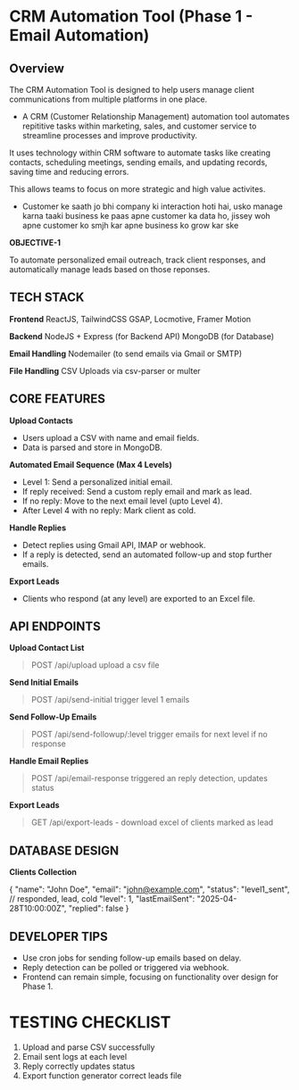 # CRM Automation Tool (Phase 1 - Email Automation)


## Overview

The CRM Automation Tool is designed to help users manage client communications from multiple platforms in one place.



* A CRM (Customer Relationship Management) automation tool automates repititive tasks within marketing, sales, and customer service to streamline processes and improve productivity.

It uses technology within CRM software to automate tasks like creating contacts, scheduling meetings, sending emails, and updating records, saving time and reducing errors.

This allows teams to focus on more strategic and high value activites.



* Customer ke saath jo bhi company ki interaction hoti hai, usko manage karna taaki business ke paas apne customer ka data ho, jissey woh apne customer ko smjh kar apne business ko grow kar ske



**OBJECTIVE-1**

To automate personalized email outreach, track client responses, and automatically manage leads based on those reponses.



## TECH STACK 

**Frontend**
ReactJS, TailwindCSS
GSAP, Locmotive, Framer Motion

**Backend**
NodeJS + Express (for Backend API)
MongoDB (for Database)

**Email Handling**
Nodemailer 
(to send emails via Gmail or SMTP)

**File Handling**
CSV Uploads via csv-parser or multer



## CORE FEATURES

**Upload Contacts**
- Users upload a CSV with name and email fields.
- Data is parsed and store in MongoDB.

**Automated Email Sequence (Max 4 Levels)**
- Level 1: Send a personalized initial email.
- If reply received: Send a custom reply email and mark as lead.
- If no reply: Move to the next email level (upto Level 4).
- After Level 4 with no reply: Mark client as cold.

**Handle Replies**
- Detect replies using Gmail API, IMAP or webhook.
- If a reply is detected, send an automated follow-up and stop further emails.

**Export Leads**
- Clients who respond (at any level) are exported to an Excel file.



## API ENDPOINTS

**Upload Contact List**
> POST /api/upload
    upload a csv file


**Send Initial Emails**
> POST /api/send-initial
    trigger level 1 emails


**Send Follow-Up Emails**
> POST /api/send-followup/:level
    trigger emails for next level if no response


**Handle Email Replies**
> POST /api/email-response
    triggered an reply detection, updates status


**Export Leads**
> GET /api/export-leads
    - download excel of clients marked as lead


## DATABASE DESIGN

**Clients Collection**

{
    "name": "John Doe",
    "email": "john@example.com",
    "status": "level1_sent", // responded, lead, cold
    "level": 1,
    "lastEmailSent": "2025-04-28T10:00:00Z",
    "replied": false
}


## DEVELOPER TIPS

- Use cron jobs for sending follow-up emails based on delay.
- Reply detection can be polled or triggered via webhook.
- Frontend can remain simple, focusing on functionality over design for Phase 1.


# TESTING CHECKLIST

1. Upload and parse CSV successfully
2. Email sent logs at each level
3. Reply correctly updates status
4. Export function generator correct leads file